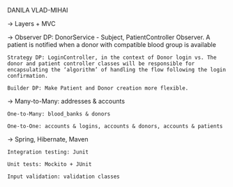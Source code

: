 DANILA VLAD-MIHAI

-> 	Layers + MVC

->	Observer DP: DonorService - Subject, PatientController Observer. A patient is notified when a donor with compatible blood group is available
	
	Strategy DP: LoginController, in the context of Donor login vs. The donor and patient controller classes will be responsible for encapsulating the ‘algorithm’ of handling the flow following the login confirmation.
	
	Builder DP: Make Patient and Donor creation more flexible.

->	Many-to-Many: addresses & accounts

	One-to-Many: blood_banks & donors
	
	One-to-One: accounts & logins, accounts & donors, accounts & patients
	
->	Spring, Hibernate, Maven

	Integration testing: Junit
	
	Unit tests: Mockito + JUnit
	
	Input validation: validation classes
	
